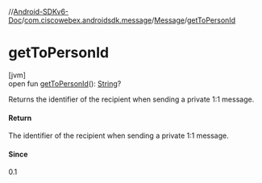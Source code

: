 //[Android-SDKv6-Doc](../../../index.md)/[com.ciscowebex.androidsdk.message](../index.md)/[Message](index.md)/[getToPersonId](get-to-person-id.md)

# getToPersonId

[jvm]\
open fun [getToPersonId](get-to-person-id.md)(): [String](https://kotlinlang.org/api/latest/jvm/stdlib/kotlin/-string/index.html)?

Returns the identifier of the recipient when sending a private 1:1 message.

#### Return

The identifier of the recipient when sending a private 1:1 message.

#### Since

0.1
